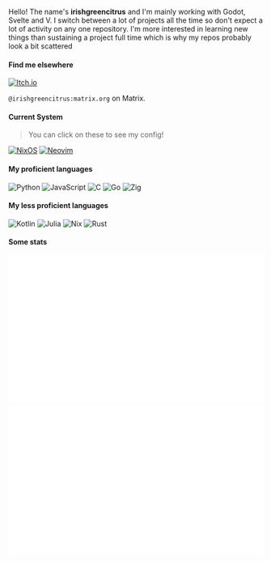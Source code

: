 Hello! The name's **irishgreencitrus** and I'm mainly working with Godot, Svelte and V.
I switch between a lot of projects all the time so don't expect a lot of activity on any one repository.
I'm more interested in learning new things than sustaining a project full time which is why my repos probably look a bit scattered

#### Find me elsewhere
[![Itch.io](https://img.shields.io/badge/Itch-%23FF0B34.svg?style=for-the-badge&logo=Itch.io&logoColor=white)](https://irishgreencitrus.itch.io)

`@irishgreencitrus:matrix.org` on Matrix.
#### Current System
> You can click on these to see my config!

[![NixOS](https://img.shields.io/badge/NIXOS-5277C3.svg?style=for-the-badge&logo=NixOS&logoColor=white)](https://github.com/irishgreencitrus/nixos)
[![Neovim](https://img.shields.io/badge/NeoVim-%2357A143.svg?&style=for-the-badge&logo=neovim&logoColor=white)](https://github.com/irishgreencitrus/SourVim)
#### My proficient languages
![Python](https://img.shields.io/badge/python-3670A0?style=for-the-badge&logo=python&logoColor=ffdd54)
![JavaScript](https://img.shields.io/badge/javascript-%23323330.svg?style=for-the-badge&logo=javascript&logoColor=%23F7DF1E)
![C](https://img.shields.io/badge/c-%2300599C.svg?style=for-the-badge&logo=c&logoColor=white)
![Go](https://img.shields.io/badge/go-%2300ADD8.svg?style=for-the-badge&logo=go&logoColor=white)
![Zig](https://img.shields.io/badge/Zig-%23F7A41D.svg?style=for-the-badge&logo=zig&logoColor=white)
#### My less proficient languages
![Kotlin](https://img.shields.io/badge/kotlin-%237F52FF.svg?style=for-the-badge&logo=kotlin&logoColor=white)
![Julia](https://img.shields.io/badge/-Julia-9558B2?style=for-the-badge&logo=julia&logoColor=white)
![Nix](https://img.shields.io/badge/NIX-5277C3.svg?style=for-the-badge&logo=NixOS&logoColor=white)
![Rust](https://img.shields.io/badge/rust-%23000000.svg?style=for-the-badge&logo=rust&logoColor=white)
#### Some stats
![](https://raw.githubusercontent.com/irishgreencitrus/readme-stats/master/generated/overview.svg#gh-dark-mode-only)
![](https://raw.githubusercontent.com/irishgreencitrus/readme-stats/master/generated/languages.svg#gh-dark-mode-only)
